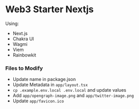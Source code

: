# Web3 Starter Nextjs

Using:
- Next.js
- Chakra UI
- Wagmi
- Viem
- Rainbowkit

### Files to Modify
- Update name in package.json
- Update Metadata in `app/layout.tsx`
- `cp .example.env.local .env.local` and update values
- Add `app/opengraph-image.png` and `app/twitter-image.png`
- Update `app/favicon.ico`
